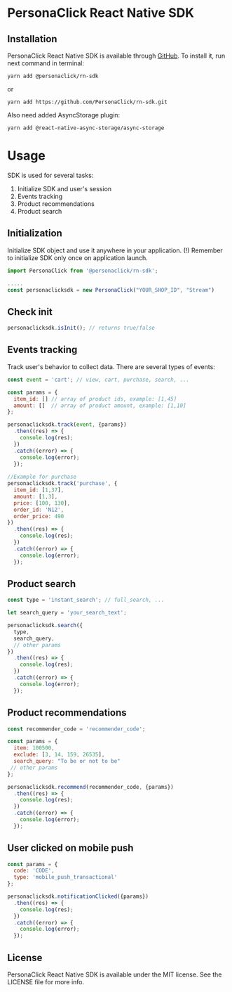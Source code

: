 # PersonaClick React Native SDK


## Installation

PersonaClick React Native SDK is available through [GitHub](https://github.com/PersonaClick/rn-sdk/). To install it, run next command in terminal:

```
yarn add @personaclick/rn-sdk
```
or 

```
yarn add https://github.com/PersonaClick/rn-sdk.git
```

Also need added AsyncStorage plugin:
```
yarn add @react-native-async-storage/async-storage
```

# Usage

SDK is used for several tasks:

1. Initialize SDK and user's session
2. Events tracking
3. Product recommendations
4. Product search

## Initialization

Initialize SDK object and use it anywhere in your application. (!) Remember to initialize SDK only once on application launch.

```js
import PersonaClick from '@personaclick/rn-sdk';

.....
const personaclicksdk = new PersonaClick("YOUR_SHOP_ID", "Stream")
```

## Check init

```js
personaclicksdk.isInit(); // returns true/false
```

## Events tracking

Track user's behavior to collect data. There are several types of events:

```js
const event = 'cart'; // view, cart, purchase, search, ...

const params = {
  item_id: [] // array of product ids, example: [1,45]
  amount: []  // array of product amount, example: [1,10]
};

personaclicksdk.track(event, {params})
  .then((res) => {
    console.log(res);
  })
  .catch((error) => {
    console.log(error);
  });
  
//Example for purchase
personaclicksdk.track('purchase', {
  item_id: [1,37],
  amount: [1,3],
  price: [100, 130],
  order_id: 'N12',
  order_price: 490
})
  .then((res) => {
    console.log(res);
  })
  .catch((error) => {
    console.log(error);
  });

```

## Product search

```js
const type = 'instant_search'; // full_search, ...

let search_query = 'your_search_text';

personaclicksdk.search({
  type,
  search_query,
  // other params
}) 
  .then((res) => {
    console.log(res);
  })
  .catch((error) => {
    console.log(error);
  });
```

## Product recommendations

```js
const recommender_code = 'recommender_code'; 

const params = {
  item: 100500,
  exclude: [3, 14, 159, 26535],
  search_query: "To be or not to be"
 // other params
};

personaclicksdk.recommend(recommender_code, {params}) 
  .then((res) => {
    console.log(res);
  })
  .catch((error) => {
    console.log(error);
  });
```

## User clicked on mobile push

```js
const params = {
  code: 'CODE',
  type: 'mobile_push_transactional'
};

personaclicksdk.notificationClicked({params}) 
  .then((res) => {
    console.log(res);
  })
  .catch((error) => {
    console.log(error);
  });
```

## License

PersonaClick React Native SDK is available under the MIT license. See the LICENSE file for more info.
